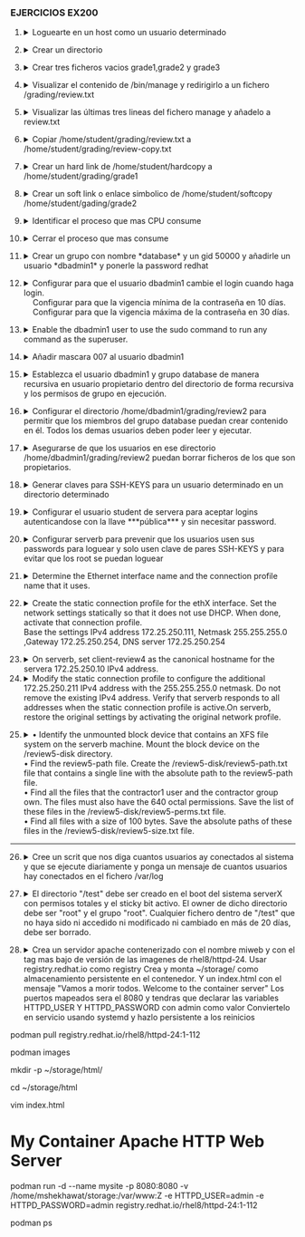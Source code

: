### EJERCICIOS EX200 ### 

1. <details>
   <summary> Loguearte en un host como un usuario determinado</summary>  
   <br>
  
   ```console
      [student@workstation ~]$ ssh student@serverb
   ```
</details>

2. <details>
   <summary> Crear un directorio</summary>
   <br>
  
   ```console
      [student@serverb ~]$ mkdir grading
   ```
</details>

3. <details>
   <summary> Crear tres ficheros vacios grade1,grade2 y grade3 </summary>
   <br>
  
   ```console
      [student@serverb ~]$ touch grading/grade{1,2,3}
   ```
</details>

4. <details>
   <summary> Visualizar el contenido de /bin/manage y redirigirlo a un fichero /grading/review.txt </summary>
   <br>

   ```console
      [student@serverb ~]$ head -5 bin/manage > grading/review.txt
   ```
</details>

5. <details>
   <summary> Visualizar las últimas tres lineas del fichero manage y añadelo a review.txt </summary>
   <br>

   ```console
      [student@serverb ~]$ tail -3 bin/manage >> grading/review.txt
   ```
</details>

6. <details> 
   <summary> Copiar /home/student/grading/review.txt a /home/student/grading/review-copy.txt</summary>
   <br>
  
    ```console
      [student@serverb grading]$ cp review.txt review-copy.txt</details>
    ```
</details>

7. <details>
   <summary> Crear un hard link de /home/student/hardcopy a /home/student/grading/grade1 </summary>
   <br>

   ```console
     [student@serverb ~]$ ln grading/grade1 hardcopy
     [student@serverb ~]$ ls -l grading/grade1
     -rw-r--r--. 2 student student 0 Mar 6 16:45 grading/grade1
   ```
</details>
   
8. <details>
   <summary> Crear un soft link o enlace simbolico de /home/student/softcopy /home/student/gading/grade2 </summary>
   <br>

   ```console
     [student@serverb ~]$ ln -s grading/grade2 softcopy
     [student@serverb ~]$ ls -l softcopy
     lrwxrwxrwx. 1 student student 14 Mar 6 17:58 softcopy -> grading/grade2
   ```
</details>

9. <details>
   <summary> Identificar el proceso que mas CPU consume</summary>
   <br>

   ```console
      [student@serverb ~]$ top
      [student@serverb ~]$ top -o %CPU #Se puede ordenar por Memoría %MEM
   ```
   Teclas mayusculas para ordenar en top
   
      P -> Ordenar por CPU
      T -> Ordenar tiempo de ejecución
      M -> Ordenar por Memoría 
      
</details>

10. <details>
    <summary> Cerrar el proceso que mas consume </summary>
    <br>
       Pulsar k y escribir el pid del proceso que mas consume o si aparece entre corchetes pulsar simplemente enter.
       La señal a usar por defecto aparecera entre corchetes [15 SIGTERM] si no se puede elegir la señal que queramos para enviar al proceso.<br><br>

      Para listar todas las señales ***$kill -l***<br><br>
   
      | Señal | Nombre   | Definición       |
      |-------|-----------|------------------|
      | 1     | HUP (Hangup)     | Se usa para informar la finalización del proceso de control de un terminal. Además, solicita que se reinicie el proceso (volver a cargar la configuración) sin finalización. |
      | 2     | INT (Keyboard interrupt) | Provoca la finalización del programa. Puede bloquearse o manipularse. Enviado al presionar la secuencia de teclas INTR (Ctrl+c).                        |
      | 3     | QUIT (Keyboard quit)     | Similar a SIGINT, pero añade el volcado de un proceso en la finalización. Se envía al presionar la secuencia de teclas QUIT (Ctrl+\).                   |
      | 9     | KILL (Kill, unblockable) | Provoca la finalización abrupta del programa. No se puede bloquear, ignorar ni manipular; sistemáticamente es grave.                                     |
      | 15    | TERM (Terminate)         | Provoca la finalización del programa. A diferencia de SIGKILL, puede bloquearse, ignorarse o manipularse. Permite que el programa complete operaciones esenciales y autolimpieza. |
      | 18    | CONT (Continue)          | Se envía a un proceso para que se reinicie, en caso de que esté detenido. No puede bloquearse. Aún si se manipula, reinicia siempre el proceso.         |
      | 19    | STOP (Stop, unblockable) | Suspende el proceso. No puede bloquearse o manipularse.                   |
      | 20    | TSTP (Keyboard stop)     | A diferencia de SIGSTOP, puede bloquearse, ignorarse o manipularse. Enviado al presionar una secuencia de teclas de suspensión (Ctrl+z).              |

      ***Se recomienda enviar primero SIGTERM (15), a continuación intentar con SIGINT(2) y, solo si falla en ambos casos, volver a intentar con SIGKILL (9)***
</details>

11. <details>
    <summary> Crear un grupo con nombre *database* y un gid 50000 y añadirle un usuario *dbadmin1* y ponerle la password redhat</summary>
    <br>
   
    ```console
          [root@serverb ~]# groupadd -g 50000 database
          # Crear el usuario dbadmin1 y se incluye en el grupo database
          [root@serverb ~]# useradd -G database dbadmin1
          [root@serverb ~]# passwd dbadmin1
          # Changing password for user dbadmin1.
          New password: redhat
          BAD PASSWORD: The password is shorter than 8 characters
          Retype new password: redhat
          passwd: all authentication tokens updated successfully.
    ``` 
</details>

12. <details>
    <summary>  
      Configurar para que el usuario dbadmin1 cambie el login cuando haga login.<br> 
       &nbsp;&nbsp;&nbsp;&nbsp;Configurar para que la vigencia mínima de la contraseña en 10 días.<br>
       &nbsp;&nbsp;&nbsp;&nbsp;Configurar para que la vigencia máxima de la contraseña en 30 días.<br>
    </summary>
    <br>
   
    ```console
          [root@serverb ~]# chage -d 0 dbadmin1
          [root@serverb ~]# chage -m 10 dbadmin1
          [root@serverb ~]# chage -M 30 dbadmin1
    ```
       
      Opciones de ***chage***
   
             -d, --lastday ÚLTIMO_DÍA      establece el día del último cambio de la
                                contraseña a ÚLTIMO_DÍA
             -E, --expiredate FECHA_CAD    establece la fecha de caducidad a FECHA_CAD
             -h, --help                    muestra este mensaje de ayuda y termina
             -i, --iso8601                 use YYYY-MM-DD when printing dates
             -I, --inactive INACTIVA       deshabilita la cuenta después de INACTIVA días de la fecha de caducidad
             -l, --list                    muestra la información de la edad de la cuenta
             -m, --mindays DÍAS_MIN        establece el número mínimo de días antes de cambiar la contraseña a DÍAS_MIN
             -M, --maxdays MAX_DAYS        set maximum number of days before password change to MAX_DAYS
             -R, --root CHROOT_DIR         directory to chroot into
             -W, --warndays DÍAS_AVISO     establece los días de aviso de expiración a DÍAS_AVISO
</details>

13. <details>
    <summary> Enable the dbadmin1 user to use the sudo command to run any command as the superuser. </summary>
    <summary> &nbsp;&nbsp;&nbsp;&nbsp;Use the vim /etc/sudoers.d/dbadmin1 command to create the file and add the following content: </summary>
    <br>

    ```console
    [root@serverb ~]# vim /etc/sudoers.d/dbadmin1
    dbadmin1 ALL=(ALL) ALL
    ```
</details>

14. <details>
    <summary> Añadir mascara 007 al usuario dbadmin1 </summary>
    <br>
   
    ```console
    [root@serverb ~]# su - dbadmin1
    [dbadmin1@serverb ~]$ echo "umask 007" >> .bashrc
    # Para cargar la configuación de .bashrc se usa el comando source
    [dbadmin1@serverb ~]$ source ~/.bashrc
    ```   
</details>

15. <details>
    <summary> Establezca el usuario dbadmin1 y grupo database de manera recursiva en usuario propietario dentro del directorio de forma recursiva y los permisos de grupo en ejecución. </summary>
    <br>
   
    ```console
    [dbadmin1@serverb ~]$ chown -R dbadmin1:database /home/dbadmin1/
    [dbadmin1@serverb ~]$ chmod -R g+x /home/dbadmin1
    ```  
</details>

16. <details>
    <summary> Configurar el directorio /home/dbadmin1/grading/review2 para permitir que los miembros del grupo database puedan crear contenido en él. Todos los demas usuarios deben poder leer y ejecutar. </summary>
    <br>
   
    ```console
      [dbadmin1@serverb ~]$ chmod g+s /home/dbadmin1/grading/review2
      [dbadmin1@serverb ~]$ chmod 775 /home/dbadmin1/grading/review2
    ```
</details>

17. <details>
    <summary> Asegurarse de que los usuarios en ese directorio /home/dbadmin1/grading/review2 puedan borrar ficheros de los que son propietarios. </summary>
    <br>
   
    ```console
    [dbadmin1@serverb ~]$ chmod o+t /home/dbadmin1/grading/review2
    ``` 
</details>

18. <details>
    <summary> Generar claves para SSH-KEYS para un usuario determinado en un directorio determinado </summary>

    ```console
    [student@serverb ~]$ ssh-keygen
    Generating public/private rsa key pair.
    Enter file in which to save the key (/home/student/.ssh/id_rsa): /home/student/.ssh/review3_key
    ```
</details>

19. <details>
    <summary> Configurar el usuario student de servera para aceptar logins autenticandose con la llave ***pública*** y sin necesitar password. </summary>
    <br>
       
    ```console
          [student@serverb ~]$ ssh-copy-id -i .ssh/review3_key.pub student@servera
          /usr/bin/ssh-copy-id: INFO: Source of key(s) to be installed: ".ssh/review3.pub"
          /usr/bin/ssh-copy-id: INFO: attempting to log in with the new key(s), to filter out any that are already installed
         /usr/bin/ssh-copy-id: INFO: 1 key(s) remain to be installed -- if you are prompted now it is to install the new keys
         student@servera's password: student
         Number of key(s) added: 1
         Now try logging into the machine, with:
         "ssh 'student@servera'"
         and check to make sure that only the key(s) you wanted were added.
    ```
    <br>
    Para iniciar sesión con esa clave tendremos que indicarlo con la opción -i de ssh
    <br>

    ```console
         [student@serverb ~]$ ssh -i .ssh/review3_key student@servera
         ...output omitted...
         [student@servera ~]$
    ```
</details>

20. <details>
    <summary>Configurar serverb para prevenir que los usuarios usen sus passwords para loguear y solo usen clave de pares SSH-KEYS y para evitar que los root se puedan loguear</summary>
    <br>

    ```console
    [student@serverb ~]$ vim /etc/sshd/sshd_config
    PermitRootLogin        no
    PasswordAuthentication no
    # Recargar el servicio sshd para que los cambios tengan efecto
    [student@serverb ~]$ sudo systemctl reload sshd.service
    ```
</details>

21. <details> 
    <summary> Determine the Ethernet interface name and the connection profile name that it uses.</summary>
    <br>
    
    ```console
    [root@serverb ~]# nmcli device status
    DEVICE    TYPE    STATE                CONNECTION
    eth0   ethernet connected              System eth0
    eth1   ethernet connected              System eth1
    lo     loopback connected (externally) lo
    ```
</details>

22. <details> 
    <summary> Create the static connection profile for the ethX interface. Set the network settings statically so that it does not use DHCP. When done, activate that connection profile. <br>  Base the settings IPv4 address 172.25.250.111, Netmask 255.255.255.0 ,Gateway 172.25.250.254, DNS server 172.25.250.254 </summary>
    <br>
    
    ```console
    nmcli connection add con-name static type ethernet ifname ethX ipv4.addresses '172.25.250.111/24' \
    ipv4.gateway '172.25.250.254' ipv4.dns '172.25.250.254' ipv4.method manual
    Connection 'static' (ac8620e6-b77e-499f-9931-118b8b015807) successfully added.
    # Activar la conexión creada
    [root@serverb ~]# nmcli connection up static
    ```
</details>

23. <details> 
    <summary> On serverb, set client-review4 as the canonical hostname for the servera 172.25.250.10 IPv4 address. </summary>
    <br>
   
    ```console
    hostnamectl hostname server-review4.lab4.example.com
    [root@serverb ~]# hostname
    server-review4.lab4.example.com
    ```
    
    Añadir la dirección y el nombre del host a  /etc/hosts

    ```console
    [root@serverb ~]# vim /etc/hosts
    172.25.250.10 client-review4
    ```

24. <details>
    <summary> Modify the static connection profile to configure the additional 172.25.250.211 IPv4 address with the 255.255.255.0 netmask. Do not remove the existing IPv4 address. Verify that serverb responds to all addresses when the static connection profile is active.On serverb, restore the original settings by activating the original network profile. </summary>
    <br>

    ```console
    [root@serverb ~]# nmcli connection modify static +ipv4.addresses '172.25.250.211/24'
    # Activarla de nuevo para que tenga efecto la nueva ip adicional
    [root@serverb ~]# nmcli connection up static
    ```
    <br>

    Usar ping para comprobar si las nuevas ips estan activas
    <br>
    ```console
    student@workstation ~]$ ping -c2 172.25.250.211
    PING 172.25.250.211 (172.25.250.211) 56(84) bytes of data.
    64 bytes from 172.25.250.211: icmp_seq=1 ttl=64 time=0.246 ms
    64 bytes from 172.25.250.211: icmp_seq=2 ttl=64 time=0.296 ms
    ```
    <br>
   
    Restore the original settings by activating the original network profile.
    <br>

    ```console
    [root@serverb ~]# nmcli connection up "System eth0"
    ...output omitted...
    ```
     
</details>

25. <details>
    <summary>  • Identify the unmounted block device that contains an XFS file system on the serverb machine. Mount the block device on the /review5-disk directory.<br>  • Find the review5-path file. Create the /review5-disk/review5-path.txt file that contains a single line with the absolute path to the review5-path file.<br>  • Find all the files that the contractor1 user and the contractor group own. The files must also have the 640 octal permissions. Save the list of these files in the /review5-disk/review5-perms.txt file. <br> • Find all files with a size of 100 bytes. Save the absolute paths of these files in the /review5-disk/review5-size.txt file.</summary>
    <br>
   
    ```console
    [root@serverb ~]# lsblk -fs
    [root@serverb ~]# mkdir /review5-disk
    [root@serverb ~]# mount /dev/vdb1 /review5-disk
    [root@serverb ~]# df -Th
    [root@serverb ~]# find / -iname review5-path 2>/dev/null # Al no tener permisos para acceder a todos los directorios dara error en muchos, redirigimos la salida de error a nulo para que no salgan esos mensajes de error.
    /var/tmp/review5-path
    root@serverb ~]# find / -iname review5-path 2>/dev/null 1>/review5-disk/review5-path.txt
     [root@serverb ~]# find / -user contractor1 -group contractor -perm 640 2>/dev/null
     [root@serverb ~]# cat /review5-disk/review5-perms.txt
     /usr/share/review5-perms
     [root@serverb ~]# find / -type f -size 100c 2>/dev/null 1>/review5-disk/review5-size.txt
    ```
</details>

---

26. <details>
    <summary> Cree un scrit que nos diga cuantos usuarios ay conectados al sistema y que se ejecute diariamente y ponga un mensaje de cuantos usuarios hay conectados en el fichero /var/log </summary>
    <br>

    Crear el fichero /etc/cron.daily/ussercount
    
    ```console
    #!/bin/bash
      USERCOUNT=$(w -h | wc -l)
      logger "There are currently ${USERCOUNT} active users"
    ```
    
</details>

27. <details>
    <summary> El directorio "/test" debe ser creado en el boot del sistema serverX con permisos totales y el sticky bit activo. El owner de dicho directorio debe ser "root" y el grupo "root". Cualquier fichero dentro de "/test" que no haya sido ni accedido ni modificado ni cambiado en más de 20 días, debe ser borrado. </summary>
    <br>
   
    ```console 
    vim /etc/tmpfiles.d/test.conf
    Type Path Mode UID  GID  Age Argument
      d /test 1777  root root 20d -
    ```

    Para ver que funciona, rebotar el sistema
  
    ***El man de tmpfiles.d explica los detalles de la configuración y contiene ejemplos.***
	`man tmpfiles.d`
   
  </details>

28. <details>
	<summary> Crea un servidor apache contenerizado con el nombre miweb y con el tag mas bajo de versión de las imagenes de rhel8/httpd-24. Usar registry.redhat.io como registry
	Crea y monta ~/storage/ como almacenamiento persistente en el contenedor. Y un index.html con el mensaje "Vamos a morir todos. Welcome to the container server" 
	Los puertos mapeados sera el 8080 y tendras que declarar las variables HTTPD_USER Y HTTPD_PASSWORD con admin como valor
	Conviertelo en servicio usando systemd y hazlo persistente a los reinicios </summary>
	<br>
          
    ```console
    # dnf install container-tools

	$ podman login registry.redhat.io

	$ skopeo inspect docker://registry.redhat.io/rhel8/httpd-24 | grep -A10 Tags
	#Tambien se puede ejecutar 
    $ skopeo list-tags docker://registry.redhat.io/rhel8/httpd-24/ | head o tail o less // Por si son demasiadas versiones
	#Creamos el almacenamieto persistente
    $ mkdir ~/storage
    #Creamos el index.html
    $ touch ~/storage/index.html; echo "Vamos a morir todos. Welcome to the container server" > ~/storage/index.html
    # Descargamos la imagen de contenedor que queremos levantar
    $ podman run -d -v ~/storage:/var/www/html:Z -p 8080:8080 --name miweb -e HTTPD_USER=admin -e \
        HTTPD_PASSWORD=admin registry.redhat.io/rhel8/httpd-24:1-104
    #Abrimos los puertos del firewall
    # firewall-cmd --add-port=8080/tcp --permanent
    # firewall-cmd --reload
    #Crear directorio de usuario para guardar el servicio
    $ mkdir ~/.config/systemd/user
    $ podman generate systemd  --name miweb --new --files
    #Copiar fichero creado a ~/.config/systemd/user
    $ cp .config/container-miweb.service ~/.config/systemd/user
	#Activar que los servicios se caarguen aunque el usuario no se loguee
    $ loginctl enable-linger
    #Comprobar
    $ loginctl show-user nombredeusuario
    #Cargar servicio
    $ systemct	--user daemon-reload
    $ systemctl --user enable container-miweb.service
    #Reiniciar el sistema y comprobar
    $ curl http:/192.168.200.203:8080
    ```
    
 

podman pull registry.redhat.io/rhel8/httpd-24:1-112

podman images

mkdir -p ~/storage/html/

cd ~/storage/html

vim index.html
           <h1>My Container Apache HTTP Web Server</h1>
           
podman run -d --name mysite -p 8080:8080 -v /home/mshekhawat/storage:/var/www:Z -e HTTPD_USER=admin -e HTTPD_PASSWORD=admin registry.redhat.io/rhel8/httpd-24:1-112

podman ps

  
